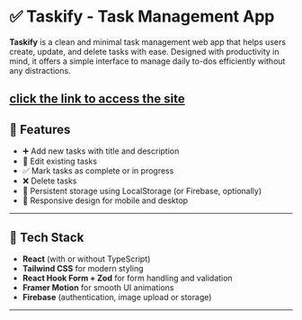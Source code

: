 # ✅ Taskify - Task Management App

**Taskify** is a clean and minimal task management web app that helps users create, update, and delete tasks with ease. Designed with productivity in mind, it offers a simple interface to manage daily to-dos efficiently without any distractions.

## [click the link to access the site](https://task-manager-ecru-pi-75.vercel.app/)

## 🚀 Features

- ➕ Add new tasks with title and description
- 📝 Edit existing tasks
- ✅ Mark tasks as complete or in progress
- ❌ Delete tasks
- 💾 Persistent storage using LocalStorage (or Firebase, optionally)
- 📱 Responsive design for mobile and desktop

---

## 🧠 Tech Stack

- **React** (with or without TypeScript)
- **Tailwind CSS** for modern styling
- **React Hook Form + Zod** for form handling and validation
- **Framer Motion** for smooth UI animations
- **Firebase** (authentication, image upload or storage)

---
